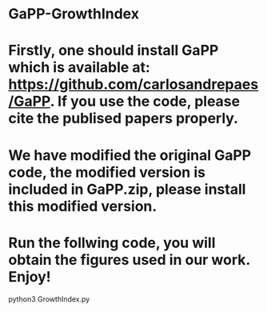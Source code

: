 # GaPP-GrowthIndex
# Firstly, one should install GaPP which is available at: https://github.com/carlosandrepaes/GaPP. If you use the code, please cite the publised papers properly. 
# We have modified the original GaPP code, the modified version is included in GaPP.zip, please install this modified version. 
# Run the follwing code, you will obtain the figures used in our work. Enjoy!
python3 GrowthIndex.py 
